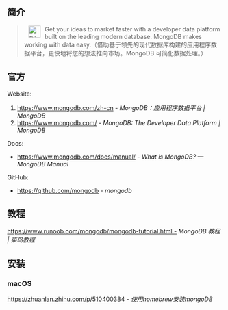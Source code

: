 ## 简介

> <img src="https://webimages.mongodb.com/_com_assets/cms/kuyjf3vea2hg34taa-horizontal_default_slate_blue.svg?auto=format%252Ccompress" alt="package icon" loading="lazy" decoding="async" align="left" height="28" hspace="10" vspace="0" /> Get your ideas to market faster with a developer data platform built on the leading modern database. MongoDB makes working with data easy.（借助基于领先的现代数据库构建的应用程序数据平台，更快地将您的想法推向市场。MongoDB 可简化数据处理。）

## 官方

Website:

1. https://www.mongodb.com/zh-cn - *MongoDB：应用程序数据平台 | MongoDB*
2. https://www.mongodb.com/ - *MongoDB: The Developer Data Platform | MongoDB*

Docs:

- https://www.mongodb.com/docs/manual/ - *What is MongoDB? — MongoDB Manual*

GitHub:

- https://github.com/mongodb - *mongodb*

## 教程

https://www.runoob.com/mongodb/mongodb-tutorial.html - *MongoDB 教程 | 菜鸟教程*

## 安装

### macOS

https://zhuanlan.zhihu.com/p/510400384 - *使用homebrew安装mongoDB*
